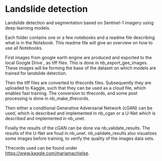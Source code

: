 # Landslide detection
Landslide detection and segmentation based on Sentinel-1 imagery using deep learning models. 

Each folder contains one or a few notebooks and a readme file describing what is in the Notebook. This readme file will give an overview on how to use all Notebooks.

First images from google earth engine are produced and exported to the local Google Drive
, as tiff files. This is done in nb_export_gee_images. These images will be forming the base of the dataset on which models are trained for landslide detection.

Then the tiff files are converted to tfrecords files. Subsequently they are uploaded to Kaggle,
such that they can be used as a cloud file, which enables fast training. The conversion to tfrecords, and some post processing is done in nb_make_tfrecords.

Then either a conditional Generative Adversarial Network (cGAN) can be used, which is described and implemented in nb_cgan  or a U-Net which is described and implemented in
nb_unet.

Finally the results of the cGAN can be done via nb_validate_results. The results of the U-Net are foud in nb_unet. nb_validate_results also visualizes some images before training, to verify the quality of the images data sets.

Tfrecords used can be found under https://www.kaggle.com/marjamachielse.

